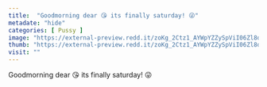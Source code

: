 ```yaml
---
title:  "Goodmorning dear 😘 its finally saturday! 😜"
metadate: "hide"
categories: [ Pussy ]
image: "https://external-preview.redd.it/zoKg_2Ctz1_AYWpYZZySpViI06Zl8d2G1lhU185C47Q.png?auto=webp&s=8a8a40e842c3cfbcbce0d421dcee749924483c76"
thumb: "https://external-preview.redd.it/zoKg_2Ctz1_AYWpYZZySpViI06Zl8d2G1lhU185C47Q.png?width=1080&crop=smart&auto=webp&s=55a4e4063bebdd48eb78304a44bf99ea4e1cfbfe"
visit: ""
---
```

Goodmorning dear 😘 its finally saturday! 😜
